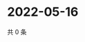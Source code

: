 # 2022-05-16

共 0 条

<!-- BEGIN WEIBO -->
<!-- 最后更新时间 Mon May 16 2022 04:01:05 GMT+0800 (China Standard Time) -->

<!-- END WEIBO -->

